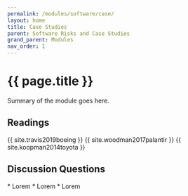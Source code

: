 ```yaml
---
permalink: /modules/software/case/
layout: home
title: Case Studies
parent: Software Risks and Case Studies
grand_parent: Modules
nav_order: 1
---
```


# {{ page.title }}
Summary of the module goes here.

<h2 class="text-delta">Readings</h2>
{{ site.travis2019boeing }}
{{ site.woodman2017palantir }}
{{ site.koopman2014toyota }}

<h2 class="text-delta">Discussion Questions</h2>
* Lorem
* Lorem
* Lorem